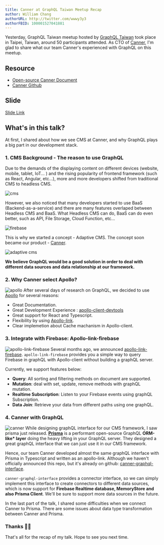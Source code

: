 ```yaml
---
title: Canner at GraphQL Taiwan Meetup Recap
author: William Chang
authorURL: http://twitter.com/wwwy3y3
authorFBID: 100001527041881
---
```


Yesterday, GraphQL Taiwan meetup hosted by [GraphQL Taiwan](https://www.facebook.com/groups/graphql.tw/) took place in Taipei, Taiwan, around 50 participants attended. As CTO of [Canner](www.canner.io), I'm glad to share what our team Canner's experienced with GraphQL on this meetup.

<!--truncate-->

## Resource
* [Open-source Canner Document](https://www.canner.io/docs/guides-community-intro.html)
* [Canner Github](https://github.com/Canner/canner)

## Slide
<script async class="speakerdeck-embed" data-id="32ef63f2e3ff417994e6962bf78fd40e" data-ratio="1.33333333333333" src="//speakerdeck.com/assets/embed.js"></script>

[Slide Link]((https://speakerdeck.com/wwwy3y3/how-canner-dot-io-build-graphql-for-cms-1))

## What's in this talk?
At first, I shared about how we see CMS at Canner, and why GraphQL plays a big part in our development stack.

### 1. CMS Background - The reason to use GraphQL
Due to the demands of the displaying content on different devices (website, mobile, tablet, IoT... ) and the rising popularity of frontend framework (such as React, Angular, etc...), more and more developers shifted from traditional CMS to headless CMS.

![cms](https://i.imgur.com/uEQONKg.png)


However, we also noticed that many developers started to use BaaS (Backend-as-a-service) and there are many features overlaped between Headless CMS and BaaS. What Headless CMS can do, BaaS can do even better, such as API, File Storage, Cloud Function, etc...

![firebase](https://i.imgur.com/R9mHLPC.png)

This is why we started a concept - Adaptive CMS. The concept soon became our product - [Canner](www.canner.io).

![adaptive cms](https://i.imgur.com/mwPFPlN.png)

**We believe GraphQL would be a good solution in order to deal with different data sources and data relationship at our framework.**

### 2. Why Canner select Apollo?
![apollo](https://i.imgur.com/DHpYu74.png)
After several days of research on GraphQL, we decided to use [Apollo](https://www.apollographql.com/) for several reasons:

* Great Documentation.
* Great Development Experience : [apollo-client-devtools](https://github.com/apollographql/apollo-client-devtools)
* Great support for React and Typescript.
* Flexibility by using [Apollo-link](https://www.apollographql.com/docs/link/).
* Clear implemetion about Cache machanism in Apollo-client.


### 3. Integrate with Firebase: Apollo-link-firebase
![apollo-link-firebase](https://user-images.githubusercontent.com/26116324/37811194-a316caac-2e93-11e8-858b-eff589dcfdf3.png)
Several months ago, we announced [apollo-link-firebase](https://github.com/Canner/apollo-link-firebase).  `apollo-link-firebase` provides you a simple way to query Firebase in graphQL with Apollo-client without building a graphQL server.

Currently, we support features below:

* **Query**: All sorting and filtering methods on document are supported.
* **Mutation**: deal with set, update, remove methods with graphQL mutation.
* **Realtime Subscription**: Listen to your Firebase events using graphQL Subscription.
* **Data Join**: Retrieve your data from different paths using one graphQL.

### 4. Canner with GraphQL
![canner](https://i.imgur.com/1tOLWSL.jpg)
While designing graphQL interface for our CMS framework, I saw prisma just released. **[Prisma](https://www.prisma.io/)** is a performant open-source GraphQL **ORM-like\* layer** doing the heavy lifting in your GraphQL server. They designed a great graphQL interface that we can just use it in our CMS framework.

Hence, our team Canner developed almost the same graphQL interface with Prisma in Typescript and written as an apollo-link. Although we haven't officially announced this repo, but it's already on github: [canner-graphql-interface](https://github.com/Canner/canner-graphql-interface).

`canner-graphql-interface` provides a connector interface, so we can simply implement this interface to create connectors to different data sources, which is now support for **Firebase Realtime database, MemoryStore and also Prisma Client**. We'll be sure to support more data sources in the future.

In the last part of the talk, I shared some difficulties when we connect Canner to Prisma. There are some issues about data type transformation between Canner and Prisma.

### Thanks 👏👏
That's all for the recap of my talk. Hope to see you next time.

